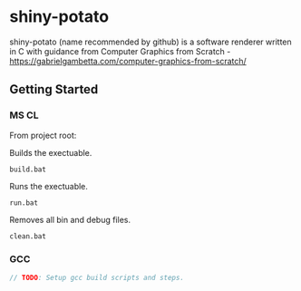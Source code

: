 # shiny-potato
shiny-potato (name recommended by github) is a software renderer written in C with guidance from Computer Graphics from Scratch - https://gabrielgambetta.com/computer-graphics-from-scratch/

## Getting Started

### MS CL

From project root:

Builds the exectuable.
```shell
build.bat
```

Runs the exectuable.
```shell
run.bat
```

Removes all bin and debug files.
```shell
clean.bat
```

### GCC

```c
// TODO: Setup gcc build scripts and steps.
``` 
